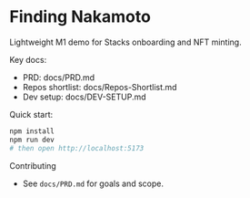 # Finding Nakamoto

Lightweight M1 demo for Stacks onboarding and NFT minting.

Key docs:
- PRD: docs/PRD.md
- Repos shortlist: docs/Repos-Shortlist.md
- Dev setup: docs/DEV-SETUP.md

Quick start:
```bash
npm install
npm run dev
# then open http://localhost:5173
```

Contributing
- See `docs/PRD.md` for goals and scope.
